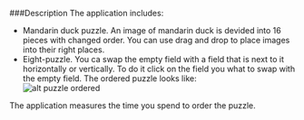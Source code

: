 ###Description
The application includes:
- Mandarin duck puzzle. An image of mandarin duck is devided into 16 pieces with changed order. You can use drag and drop to place images into their right places.
- Eight-puzzle. You ca swap the empty field with a field that is next to it horizontally or vertically. To do it click on the field you what to swap with the empty field. The ordered puzzle looks like: <br>![alt puzzle ordered](http://picon.ngfiles.com/609000/flash_609226.png)

The application measures the time you spend to order the puzzle.

